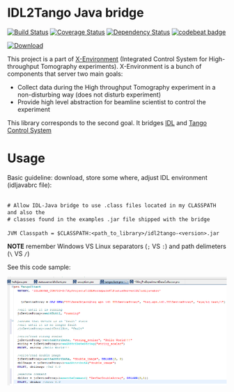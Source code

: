 # IDL2Tango Java bridge

[![Build Status](https://travis-ci.org/xenvhzg/idl2tango.svg?branch=master)](https://travis-ci.org/xenvhzg/idl2tango)
[![Coverage Status](https://coveralls.io/repos/github/xenvhzg/idl2tango/badge.svg?branch=master)](https://coveralls.io/github/xenvhzg/idl2tango?branch=master)
[![Dependency Status](https://www.versioneye.com/user/projects/5932609922f278003c5f8536/badge.svg?style=flat-square)](https://www.versioneye.com/user/projects/5932609922f278003c5f8536)
[![codebeat badge](https://codebeat.co/badges/f695b1cf-2cd1-4298-a72d-2466444a44c3)](https://codebeat.co/projects/github-com-xenvhzg-idl2tango-master)

[ ![Download](https://api.bintray.com/packages/hzgde/maven/idl2tango/images/download.svg) ](https://bintray.com/hzgde/maven/idl2tango/_latestVersion)

This project is a part of [X-Environment](http://www.github.com/xenvhzg) (Integrated Control System for High-throughput Tomography experiments). X-Environment is a bunch of components that server two main goals:

* Collect data during the High throughput Tomography experiment in a non-disturbing way (does not disturb experiment)
* Provide high level abstraction for beamline scientist to control the experiment

This library corresponds to the second goal. It bridges [IDL](http://www.harrisgeospatial.com/ProductsandTechnology/Software/IDL.aspx) and [Tango Control System](http://www.tango-controls.org)

# Usage

Basic guideline: download, store some where, adjust IDL environment (idljavabrc file):

```

# Allow IDL-Java bridge to use .class files located in my CLASSPATH and also the
# classes found in the examples .jar file shipped with the bridge

JVM Classpath = $CLASSPATH:<path_to_library>/idl2tango-<version>.jar
```

__NOTE__ remember Windows VS Linux separators (`;` VS `:`) and path delimeters (`\` VS `/`)

See this code sample:

![IDL code sample](idlcodesample.png)

